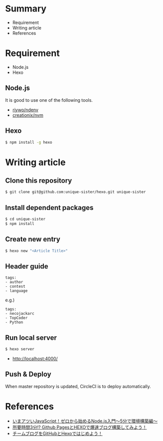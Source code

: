 # Summary
- Requirement
- Writing article
- References

# Requirement
- Node.js
- Hexo

## Node.js
It is good to use one of the following tools.

- [riywo/ndenv](https://github.com/riywo/ndenv)
- [creationix/nvm](https://github.com/creationix/nvm)

## Hexo
```bash
$ npm install -g hexo
```

# Writing article
## Clone this repository
```bash
$ git clone git@github.com:unique-sister/hexo.git unique-sister
```

## Install dependent packages
```bash
$ cd unique-sister
$ npm install
```

## Create new entry
```bash
$ hexo new "<Article Title>"
```

## Header guide
```
tags:
- author
- contest
- language
```

e.g.)

```
tags:
- necojackarc
- TopCoder
- Python

```

## Run local server
```bash
$ hexo server
```

- [http://localhost:4000/](http://localhost:4000/)

## Push & Deploy
When master repository is updated, CircleCI is to deploy automatically.

# References
- [いまアツいJavaScript！ゼロから始めるNode.js入門〜5分で環境構築編〜](http://liginc.co.jp/web/programming/node-js/85318)
- [所要時間3分!? Github PagesとHEXOで爆速ブログ構築してみよう！](http://liginc.co.jp/web/programming/server/104594)
- [チームブログをGitHubとHexoではじめよう！](http://blog.otakumode.com/2014/08/08/Blogging-with-hexoio/)
